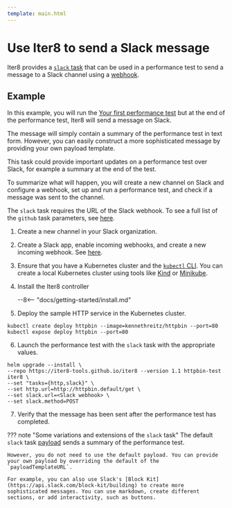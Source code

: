 ```yaml
---
template: main.html
---
```


# Use Iter8 to send a Slack message

Iter8 provides a [`slack` task](../../user-guide/performance/tasks/slack.md) that can be used in a performance test to send a message to a Slack channel using a [webhook](https://api.slack.com/messaging/webhooks).

## Example

In this example, you will run the [Your first performance test](../../getting-started/first-performance.md) but at the end of the performance test, Iter8 will send a message on Slack. 

The message will simply contain a summary of the performance test in text form. However, you can easily construct a more sophisticated message by providing your own payload template.

This task could provide important updates on a performance test over Slack, for example a summary at the end of the test.

To summarize what will happen, you will create a new channel on Slack and configure a webhook, set up and run a performance test, and check if a message was sent to the channel.

The `slack` task requires the URL of the Slack webhook. To see a full list of the `github` task parameters, see [here](../../user-guide/performance/tasks/slack.md#parameters).

1. Create a new channel in your Slack organization.
2. Create a Slack app, enable incoming webhooks, and create a new incoming webhook. See [here](https://api.slack.com/messaging/webhooks).
3. Ensure that you have a Kubernetes cluster and the [`kubectl` CLI](https://kubernetes.io/docs/reference/kubectl/). You can create a local Kubernetes cluster using tools like [Kind](https://kind.sigs.k8s.io/) or [Minikube](https://minikube.sigs.k8s.io/docs/).
4. Install the Iter8 controller

    --8<-- "docs/getting-started/install.md"
    
5. Deploy the sample HTTP service in the Kubernetes cluster.
```shell
kubectl create deploy httpbin --image=kennethreitz/httpbin --port=80
kubectl expose deploy httpbin --port=80
```
6. Launch the performance test with the `slack` task with the appropriate values.
```shell
helm upgrade --install \
--repo https://iter8-tools.github.io/iter8 --version 1.1 httpbin-test iter8 \
--set "tasks={http,slack}" \
--set http.url=http://httpbin.default/get \
--set slack.url=<Slack webhook> \
--set slack.method=POST
```
7. Verify that the message has been sent after the performance test has completed.

??? note "Some variations and extensions of the `slack` task"
    The default `slack` task [payload](https://raw.githubusercontent.com/iter8-tools/iter8/v1.1.1/templates/notify/_payload-slack.tpl) sends a summary of the performance test.

    However, you do not need to use the default payload. You can provide your own payload by overriding the default of the `payloadTemplateURL`.

    For example, you can also use Slack's [Block Kit](https://api.slack.com/block-kit/building) to create more sophisticated messages. You can use markdown, create different sections, or add interactivity, such as buttons.